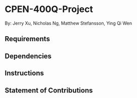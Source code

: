 # CPEN-400Q-Project
By: Jerry Xu, Nicholas Ng, Matthew Stefansson, Ying Qi Wen
## Requirements

## Dependencies

## Instructions

## Statement of Contributions
